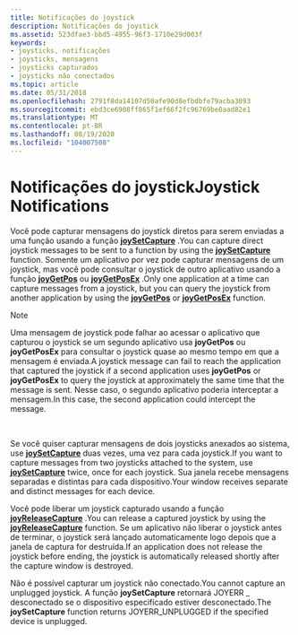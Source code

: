 ```yaml
---
title: Notificações do joystick
description: Notificações do joystick
ms.assetid: 523dfae3-bbd5-4955-96f3-1710e29d003f
keywords:
- joysticks, notificações
- joysticks, mensagens
- joysticks capturados
- joysticks não conectados
ms.topic: article
ms.date: 05/31/2018
ms.openlocfilehash: 2791f8da14107d50afe90d8efbdbfe79acba3093
ms.sourcegitcommit: ebd3ce6908ff865f1ef66f2fc96769be0aad82e1
ms.translationtype: MT
ms.contentlocale: pt-BR
ms.lasthandoff: 08/19/2020
ms.locfileid: "104007508"
---
```

# <a name="joystick-notifications"></a><span data-ttu-id="f987f-107">Notificações do joystick</span><span class="sxs-lookup"><span data-stu-id="f987f-107">Joystick Notifications</span></span>

<span data-ttu-id="f987f-108">Você pode capturar mensagens do joystick diretos para serem enviadas a uma função usando a função [**joySetCapture**](/windows/win32/api/joystickapi/nf-joystickapi-joysetcapture) .</span><span class="sxs-lookup"><span data-stu-id="f987f-108">You can capture direct joystick messages to be sent to a function by using the [**joySetCapture**](/windows/win32/api/joystickapi/nf-joystickapi-joysetcapture) function.</span></span> <span data-ttu-id="f987f-109">Somente um aplicativo por vez pode capturar mensagens de um joystick, mas você pode consultar o joystick de outro aplicativo usando a função [**joyGetPos**](/windows/win32/api/joystickapi/nf-joystickapi-joygetpos) ou [**joyGetPosEx**](/windows/win32/api/joystickapi/nf-joystickapi-joygetposex) .</span><span class="sxs-lookup"><span data-stu-id="f987f-109">Only one application at a time can capture messages from a joystick, but you can query the joystick from another application by using the [**joyGetPos**](/windows/win32/api/joystickapi/nf-joystickapi-joygetpos) or [**joyGetPosEx**](/windows/win32/api/joystickapi/nf-joystickapi-joygetposex) function.</span></span>

> [!Note]  
> <span data-ttu-id="f987f-110">Uma mensagem de joystick pode falhar ao acessar o aplicativo que capturou o joystick se um segundo aplicativo usa **joyGetPos** ou **joyGetPosEx** para consultar o joystick quase ao mesmo tempo em que a mensagem é enviada.</span><span class="sxs-lookup"><span data-stu-id="f987f-110">A joystick message can fail to reach the application that captured the joystick if a second application uses **joyGetPos** or **joyGetPosEx** to query the joystick at approximately the same time that the message is sent.</span></span> <span data-ttu-id="f987f-111">Nesse caso, o segundo aplicativo poderia interceptar a mensagem.</span><span class="sxs-lookup"><span data-stu-id="f987f-111">In this case, the second application could intercept the message.</span></span>

 

<span data-ttu-id="f987f-112">Se você quiser capturar mensagens de dois joysticks anexados ao sistema, use [**joySetCapture**](/windows/win32/api/joystickapi/nf-joystickapi-joysetcapture) duas vezes, uma vez para cada joystick.</span><span class="sxs-lookup"><span data-stu-id="f987f-112">If you want to capture messages from two joysticks attached to the system, use [**joySetCapture**](/windows/win32/api/joystickapi/nf-joystickapi-joysetcapture) twice, once for each joystick.</span></span> <span data-ttu-id="f987f-113">Sua janela recebe mensagens separadas e distintas para cada dispositivo.</span><span class="sxs-lookup"><span data-stu-id="f987f-113">Your window receives separate and distinct messages for each device.</span></span>

<span data-ttu-id="f987f-114">Você pode liberar um joystick capturado usando a função [**joyReleaseCapture**](/windows/win32/api/joystickapi/nf-joystickapi-joyreleasecapture) .</span><span class="sxs-lookup"><span data-stu-id="f987f-114">You can release a captured joystick by using the [**joyReleaseCapture**](/windows/win32/api/joystickapi/nf-joystickapi-joyreleasecapture) function.</span></span> <span data-ttu-id="f987f-115">Se um aplicativo não liberar o joystick antes de terminar, o joystick será lançado automaticamente logo depois que a janela de captura for destruída.</span><span class="sxs-lookup"><span data-stu-id="f987f-115">If an application does not release the joystick before ending, the joystick is automatically released shortly after the capture window is destroyed.</span></span>

<span data-ttu-id="f987f-116">Não é possível capturar um joystick não conectado.</span><span class="sxs-lookup"><span data-stu-id="f987f-116">You cannot capture an unplugged joystick.</span></span> <span data-ttu-id="f987f-117">A função **joySetCapture** retornará JOYERR \_ desconectado se o dispositivo especificado estiver desconectado.</span><span class="sxs-lookup"><span data-stu-id="f987f-117">The **joySetCapture** function returns JOYERR\_UNPLUGGED if the specified device is unplugged.</span></span>

 

 
